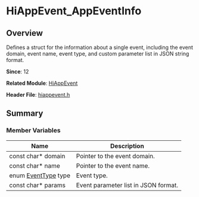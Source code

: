 # HiAppEvent_AppEventInfo

<!--Kit: Performance Analysis Kit-->
<!--Subsystem: HiviewDFX-->
<!--Owner: @liujiaxing2024-->
<!--Designer: @junjie_shi-->
<!--Tester: @gcw_KuLfPSbe-->
<!--Adviser: @foryourself-->

## Overview

Defines a struct for the information about a single event, including the event domain, event name, event type, and custom parameter list in JSON string format.

**Since**: 12

**Related Module**: [HiAppEvent](capi-hiappevent.md)

**Header File**: [hiappevent.h](capi-hiappevent-h.md)

## Summary

### Member Variables

| Name| Description|
| -- | -- |
| const char* domain | Pointer to the event domain.|
| const char* name | Pointer to the event name.|
| enum [EventType](capi-hiappevent-h.md#eventtype) type | Event type.|
| const char* params | Event parameter list in JSON format.|
